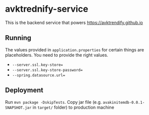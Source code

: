 # avktrednify-service
This is the backend service that powers https://avktrendify.github.io

## Running
The values provided in `application.properties` for certain things are placeholders. You need to provide the right values.
- `--server.ssl.key-store=`
- `--server.ssl.key-store-password=`
- `--spring.datasource.url=`

## Deployment
Run `mvn package -DskipTests`.
Copy jar file (e.g. `avakinitemdb-0.0.1-SNAPSHOT.jar` in `target/` folder) to production machine